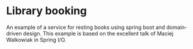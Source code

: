 # Library booking

An example of a service for resting books using spring boot and domain-driven design.
This example is based on the excellent talk of Maciej Walkowiak in Spring I/O.

